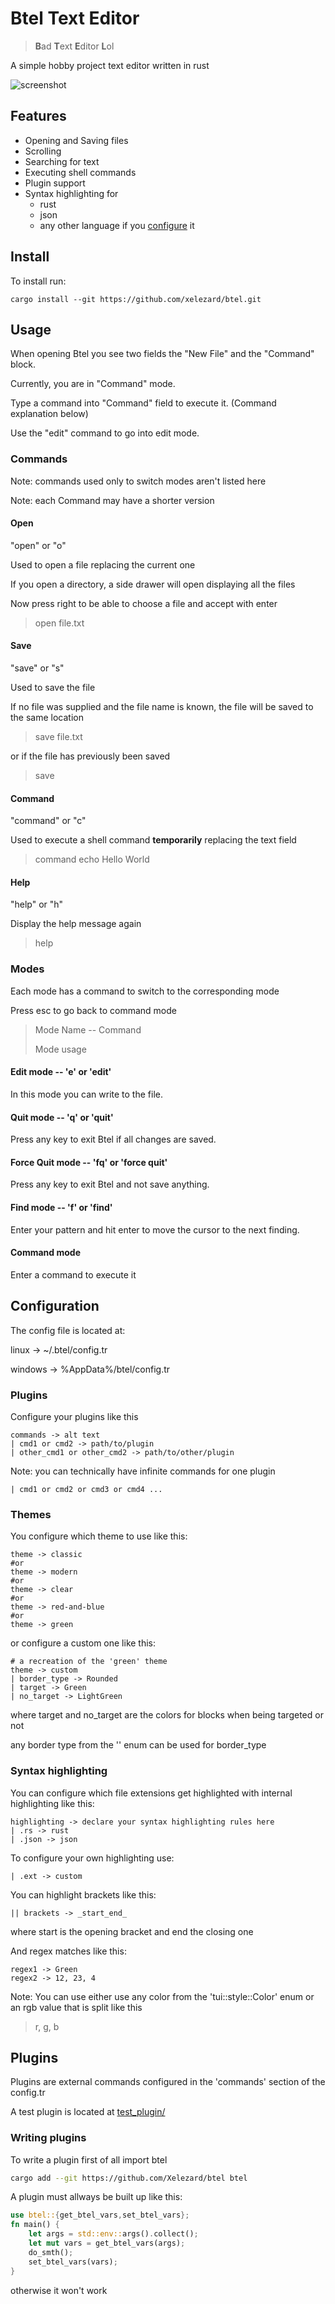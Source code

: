 # Btel Text Editor 
> **B**ad **T**ext **E**ditor **L**ol

A simple hobby project text editor written in rust

![screenshot](screenshot.png)
## Features
- Opening and Saving files
- Scrolling
- Searching for text
- Executing shell commands
- Plugin support
- Syntax highlighting for 
  - rust
  - json 
  - any other language if you [configure](#configuration) it
## Install
To install run:
```shell
cargo install --git https://github.com/xelezard/btel.git
```
## Usage
When opening Btel you see two fields the "New File" and the "Command" block.

Currently, you are in "Command" mode.

Type a command into "Command" field to execute it. (Command explanation below)

Use the "edit" command to go into edit mode.

### Commands
Note: commands used only to switch modes aren't listed here

Note: each Command may have a shorter version

#### Open
"open" or "o"

Used to open a file replacing the current one

If you open a directory, a side drawer will open displaying all the files

Now press right to be able to choose a file and accept with enter

> open file.txt

#### Save 
"save" or "s"

Used to save the file

If no file was supplied and the file name is known, the file will be saved to the same location

> save file.txt

or if the file has previously been saved

> save

#### Command
"command" or "c"

Used to execute a shell command **temporarily** replacing the text field

> command echo Hello World

#### Help
"help" or "h"

Display the help message again

> help

### Modes
Each mode has a command to switch to the corresponding mode

Press esc to go back to command mode

> Mode Name -- Command
> 
> Mode usage

#### Edit mode -- 'e' or 'edit' 
In this mode you can write to the file.

#### Quit mode -- 'q' or 'quit'
Press any key to exit Btel if all changes are saved.

#### Force Quit mode -- 'fq' or 'force quit'
Press any key to exit Btel and not save anything.

#### Find mode -- 'f' or 'find'
Enter your pattern and hit enter to move the cursor to the next finding.

#### Command mode
Enter a command to execute it

## Configuration
The config file is located at:

linux -> ~/.btel/config.tr

windows -> %AppData%/btel/config.tr

### Plugins
Configure your plugins like this
```
commands -> alt text
| cmd1 or cmd2 -> path/to/plugin
| other_cmd1 or other_cmd2 -> path/to/other/plugin
```

Note: you can technically have infinite commands for one plugin
```
| cmd1 or cmd2 or cmd3 or cmd4 ...
```
### Themes
You configure which theme to use like this:
```
theme -> classic
#or
theme -> modern
#or
theme -> clear
#or 
theme -> red-and-blue
#or 
theme -> green
``` 
or configure a custom one like this:
```
# a recreation of the 'green' theme
theme -> custom
| border_type -> Rounded
| target -> Green
| no_target -> LightGreen
```
where target and no_target are the colors for blocks when being targeted or not

any border type from the '' enum can be used for border_type 
### Syntax highlighting
You can configure which file extensions get highlighted with internal highlighting like this:
```
highlighting -> declare your syntax highlighting rules here
| .rs -> rust
| .json -> json
```

To configure your own highlighting use:
```
| .ext -> custom
```
You can highlight brackets like this:
```
|| brackets -> _start_end_
```
where start is the opening bracket and end the closing one

And regex matches like this:
```
regex1 -> Green
regex2 -> 12, 23, 4
```
Note: You can use either use any color from the 'tui::style::Color' enum or an rgb value that is split like this
> r, g, b

## Plugins
Plugins are external commands configured in the 'commands' section of the config.tr

A test plugin is located at [test_plugin/](test_plugin/)

### Writing plugins
To write a plugin first of all import btel

```bash
cargo add --git https://github.com/Xelezard/btel btel
```

A plugin must allways be built up like this:
```rust
use btel::{get_btel_vars,set_btel_vars};
fn main() {
    let args = std::env::args().collect();
    let mut vars = get_btel_vars(args);
    do_smth();
    set_btel_vars(vars);
}
```
otherwise it won't work
